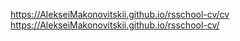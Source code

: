 https://AlekseiMakonovitskii.github.io/rsschool-cv/cv
https://AlekseiMakonovitskii.github.io/rsschool-cv/